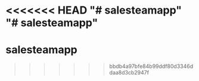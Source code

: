<<<<<<< HEAD
"# salesteamapp" 
"# salesteamapp" 
=======
# salesteamapp
>>>>>>> bbdb4a97bfe84b99ddf80d3346ddaa8d3cb2947f
